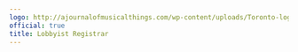 ```yaml
---
logo: http://ajournalofmusicalthings.com/wp-content/uploads/Toronto-logo.png
official: true
title: Lobbyist Registrar
---
```

